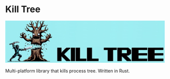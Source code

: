 # Kill Tree

![logo](docs/images/logo.jpg)

Multi-platform library that kills process tree. Written in Rust.  
